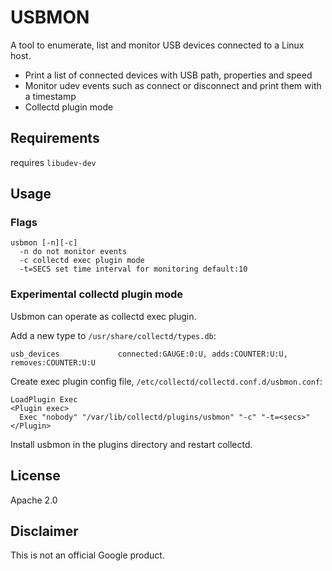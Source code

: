 # USBMON
A tool to enumerate, list and monitor USB devices connected to a Linux host.

* Print a list of connected devices with USB path, properties and speed
* Monitor udev events such as connect or disconnect and print them with a timestamp
* Collectd plugin mode

## Requirements
requires `libudev-dev`

## Usage

### Flags

```
usbmon [-n][-c]
  -n do not monitor events
  -c collectd exec plugin mode
  -t=SECS set time interval for monitoring default:10
```

### Experimental collectd plugin mode
Usbmon can operate as collectd exec plugin.

Add a new type to `/usr/share/collectd/types.db`:

```
usb_devices             connected:GAUGE:0:U, adds:COUNTER:U:U, removes:COUNTER:U:U
```

Create exec plugin config file, `/etc/collectd/collectd.conf.d/usbmon.conf`:

```
LoadPlugin Exec
<Plugin exec>
  Exec "nobody" "/var/lib/collectd/plugins/usbmon" "-c" "-t=<secs>"
</Plugin>
```

Install usbmon in the plugins directory and restart collectd.


## License
Apache 2.0

## Disclaimer
This is not an official Google product.
